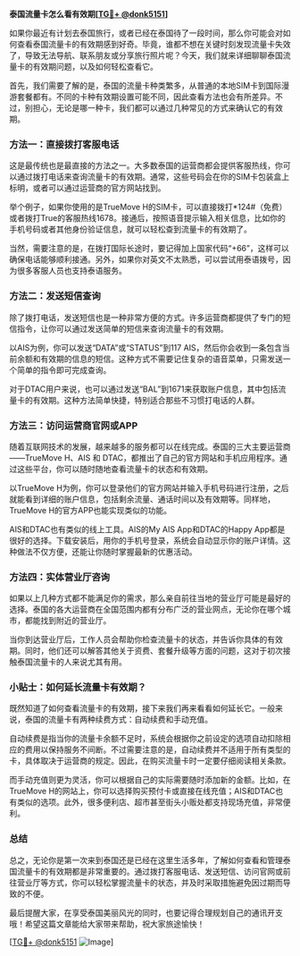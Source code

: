 **泰国流量卡怎么看有效期[[TG💪+ @donk5151](https://t.me/s/donk5151)]**

如果你最近有计划去泰国旅行，或者已经在泰国待了一段时间，那么你可能会对如何查看泰国流量卡的有效期感到好奇。毕竟，谁都不想在关键时刻发现流量卡失效了，导致无法导航、联系朋友或分享旅行照片呢？今天，我们就来详细聊聊泰国流量卡的有效期问题，以及如何轻松查看它。

首先，我们需要了解的是，泰国的流量卡种类繁多，从普通的本地SIM卡到国际漫游套餐都有。不同的卡种有效期设置可能不同，因此查看方法也会有所差异。不过，别担心，无论是哪一种卡，我们都可以通过几种常见的方式来确认它的有效期。

### 方法一：直接拨打客服电话

这是最传统也是最直接的方法之一。大多数泰国的运营商都会提供客服热线，你可以通过拨打电话来查询流量卡的有效期。通常，这些号码会在你的SIM卡包装盒上标明，或者可以通过运营商的官方网站找到。

举个例子，如果你使用的是TrueMove H的SIM卡，可以直接拨打*124#（免费）或者拨打True的客服热线1678。接通后，按照语音提示输入相关信息，比如你的手机号码或者其他身份验证信息，就可以轻松查到流量卡的有效期了。

当然，需要注意的是，在拨打国际长途时，要记得加上国家代码“+66”，这样可以确保电话能够顺利接通。另外，如果你对英文不太熟悉，可以尝试用泰语拨号，因为很多客服人员也支持泰语服务。

### 方法二：发送短信查询

除了拨打电话，发送短信也是一种非常方便的方式。许多运营商都提供了专门的短信指令，让你可以通过发送简单的短信来查询流量卡的有效期。

以AIS为例，你可以发送“DATA”或“STATUS”到117 AIS，然后你会收到一条包含当前余额和有效期的信息的短信。这种方式不需要记住复杂的语音菜单，只需发送一个简单的指令即可完成查询。

对于DTAC用户来说，也可以通过发送“BAL”到1671来获取账户信息，其中包括流量卡的有效期。这种方法简单快捷，特别适合那些不习惯打电话的人群。

### 方法三：访问运营商官网或APP

随着互联网技术的发展，越来越多的服务都可以在线完成。泰国的三大主要运营商——TrueMove H、AIS 和 DTAC，都推出了自己的官方网站和手机应用程序。通过这些平台，你可以随时随地查看流量卡的状态和有效期。

以TrueMove H为例，你可以登录他们的官方网站并输入手机号码进行注册，之后就能看到详细的账户信息，包括剩余流量、通话时间以及有效期等。同样地，TrueMove H的官方APP也能实现类似的功能。

AIS和DTAC也有类似的线上工具。AIS的My AIS App和DTAC的Happy App都是很好的选择。下载安装后，用你的手机号登录，系统会自动显示你的账户详情。这种做法不仅方便，还能让你随时掌握最新的优惠活动。

### 方法四：实体营业厅咨询

如果以上几种方式都不能满足你的需求，那么亲自前往当地的营业厅可能是最好的选择。泰国的各大运营商在全国范围内都有分布广泛的营业网点，无论你在哪个城市，都能找到附近的营业厅。

当你到达营业厅后，工作人员会帮助你检查流量卡的状态，并告诉你具体的有效期。同时，他们还可以解答其他关于资费、套餐升级等方面的问题，这对于初次接触泰国流量卡的人来说尤其有用。

### 小贴士：如何延长流量卡有效期？

既然知道了如何查看流量卡的有效期，接下来我们再来看看如何延长它。一般来说，泰国的流量卡有两种续费方式：自动续费和手动充值。

自动续费是指当你的流量卡余额不足时，系统会根据你之前设定的选项自动扣除相应的费用以保持服务不间断。不过需要注意的是，自动续费并不适用于所有类型的卡，具体取决于运营商的规定。因此，在购买流量卡时一定要仔细阅读相关条款。

而手动充值则更为灵活，你可以根据自己的实际需要随时添加新的金额。比如，在TrueMove H的网站上，你可以选择购买预付卡或直接在线充值；AIS和DTAC也有类似的选项。此外，很多便利店、超市甚至街头小贩处都支持现场充值，非常便利。

### 总结

总之，无论你是第一次来到泰国还是已经在这里生活多年，了解如何查看和管理泰国流量卡的有效期都是非常重要的。通过拨打客服电话、发送短信、访问官网或前往营业厅等方式，你可以轻松掌握流量卡的状态，并及时采取措施避免因过期而导致的不便。

最后提醒大家，在享受泰国美丽风光的同时，也要记得合理规划自己的通讯开支哦！希望这篇文章能给大家带来帮助，祝大家旅途愉快！

[[TG💪+ @donk5151](https://t.me/s/donk5151) ![Image](https://i.postimg.cc/rwNCRYN7/Snipaste-2025-04-30-17-27-05.png)]